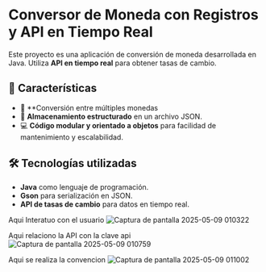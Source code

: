 # Conversor de Moneda con Registros y API en Tiempo Real

Este proyecto es una aplicación de conversión de moneda desarrollada en Java. Utiliza **API en tiempo real** para obtener tasas de cambio.

## 🚀 Características

- 🔄 **Conversión entre múltiples monedas
- 📂 **Almacenamiento estructurado** en un archivo JSON.
- 💻 **Código modular y orientado a objetos** para facilidad de mantenimiento y escalabilidad.

## 🛠️ Tecnologías utilizadas

- **Java** como lenguaje de programación.
- **Gson** para serialización en JSON.
- **API de tasas de cambio** para datos en tiempo real.

Aqui Interatuo con el usuario
![Captura de pantalla 2025-05-09 010322](https://github.com/user-attachments/assets/c7aa6dac-c2ef-4168-ab07-a610e49b497e)

Aqui relaciono la API con la clave api
![Captura de pantalla 2025-05-09 010759](https://github.com/user-attachments/assets/2a9298fd-6f55-4acc-9c14-24cc6ba465cf)

Aqui se realiza la convencion
![Captura de pantalla 2025-05-09 011002](https://github.com/user-attachments/assets/0f0b7c47-c4ec-4f5c-add4-93b596076856)
